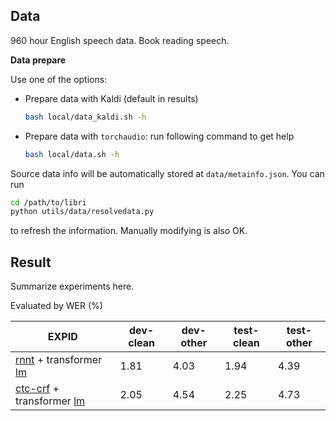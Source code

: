 ## Data
960 hour English speech data. Book reading speech.

**Data prepare**

Use one of the options:

- Prepare data with Kaldi (default in results)

   ```bash
   bash local/data_kaldi.sh -h
   ```

- Prepare data with `torchaudio`: run following command to get help

   ```bash
   bash local/data.sh -h
   ```

Source data info will be automatically stored at `data/metainfo.json`. You can run

```bash
cd /path/to/libri
python utils/data/resolvedata.py
```
to refresh the information. Manually modifying is also OK.

## Result

Summarize experiments here.

Evaluated by WER (%)

| EXPID                                                              | dev-clean | dev-other | test-clean | test-other |
| ------------------------------------------------------------------ | --------- | --------- | ---------- | ---------- |
| [rnnt](exp/rnnt-v1) + transformer [lm](exp/lm/lm-v1-transformer)   | 1.81      | 4.03      | 1.94       | 4.39       |
| [ctc-crf](exp/crf-v1) + transformer [lm](exp/lm/lm-v1-transformer) | 2.05      | 4.54      | 2.25       | 4.73       |

